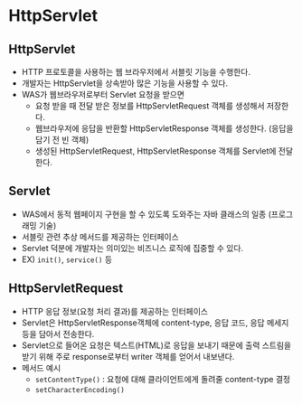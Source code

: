 # HttpServlet

## HttpServlet

- HTTP 프로토콜을 사용하는 웹 브라우저에서 서블릿 기능을 수행한다.
- 개발자는 HttpServlet을 상속받아 많은 기능을 사용할 수 있다.
- WAS가 웹브라우저로부터 Servlet 요청을 받으면
    - 요청 받을 때 전달 받은 정보를 HttpServletRequest 객체를 생성해서 저장한다.
    - 웹브라우저에 응답을 반환할 HttpServletResponse 객체를 생성한다. (응답을 담기 전 빈 객체)
    - 생성된 HttpServletRequest, HttpServletResponse 객체를 Servlet에 전달한다.

## **Servlet**

- WAS에서 동적 웹페이지 구현을 할 수 있도록 도와주는 자바 클래스의 일종 (프로그래밍 기술)
- 서블릿 관련 추상 메서드를 제공하는 인터페이스
- Servlet 덕분에 개발자는 의미있는 비즈니스 로직에 집중할 수 있다.
- EX) `init()`, `service()` 등

## **HttpServletRequest**

- HTTP 응답 정보(요청 처리 결과)를 제공하는 인터페이스
- Servlet은 HttpServletResponse객체에 content-type, 응답 코드, 응답 메세지 등을 담아서 전송한다.
- Servlet으로 들어온 요청은 텍스트(HTML)로 응답을 보내기 때문에 출력 스트림을 받기 위해 주로 response로부터 writer 객체를 얻어서 내보낸다.
- 메서드 예시
    - `setContentType()` : 요청에 대해 클라이언트에게 돌려줄 content-type 결정
    - `setCharacterEncoding()`